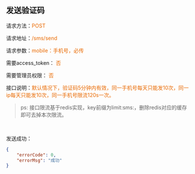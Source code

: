 ## 发送验证码

<p>请求方法：<span style="color:#e96900">POST</p>
<p>请求地址：<span style="color:#e96900">/sms/send</span></p>
<p>请求参数：<span style="color:#e96900">mobile：手机号，必传</span></p>
<p>需要access_token： <span style="color:#e96900">否</span></p>
<p>需要管理员权限： <span style="color:#e96900">否</span></p>
<p>接口说明：<span style="color:#e96900">默认情况下，验证码5分钟内有效，同一手机号每天只能发10次，同一ip每天只能发10次，同一手机号限流120s一次。</span></p>

> ps: 接口限流基于redis实现，key前缀为limit:sms:，删除redis对应的缓存即可去掉本次限流。
<br>

发送成功：
```json
{  
	"errorCode": 0,  
	"errorMsg": "成功"
}
```
